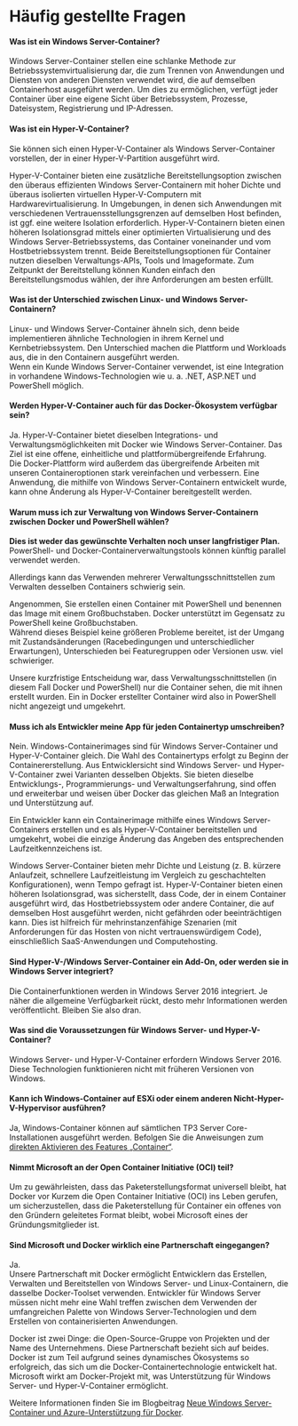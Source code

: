 # Häufig gestellte Fragen

#### Was ist ein Windows Server-Container?

Windows Server-Container stellen eine schlanke Methode zur Betriebssystemvirtualisierung dar, die zum Trennen von Anwendungen und Diensten von anderen Diensten verwendet wird, die auf demselben Containerhost ausgeführt werden. Um dies zu ermöglichen, verfügt jeder Container über eine eigene Sicht über Betriebssystem, Prozesse, Dateisystem, Registrierung und IP-Adressen.

#### Was ist ein Hyper-V-Container?

Sie können sich einen Hyper-V-Container als Windows Server-Container vorstellen, der in einer Hyper-V-Partition ausgeführt wird.

Hyper-V-Container bieten eine zusätzliche Bereitstellungsoption zwischen den überaus effizienten Windows Server-Containern mit hoher Dichte und überaus isolierten virtuellen Hyper-V-Computern mit Hardwarevirtualisierung. In Umgebungen, in denen sich Anwendungen mit verschiedenen Vertrauensstellungsgrenzen auf demselben Host befinden, ist ggf. eine weitere Isolation erforderlich. Hyper-V-Containern bieten einen höheren Isolationsgrad mittels einer optimierten Virtualisierung und des Windows Server-Betriebssystems, das Container voneinander und vom Hostbetriebssystem trennt. Beide Bereitstellungsoptionen für Container nutzen dieselben Verwaltungs-APIs, Tools und Imageformate. Zum Zeitpunkt der Bereitstellung können Kunden einfach den Bereitstellungsmodus wählen, der ihre Anforderungen am besten erfüllt.

#### Was ist der Unterschied zwischen Linux- und Windows Server-Containern?

Linux- und Windows Server-Container ähneln sich, denn beide implementieren ähnliche Technologien in ihrem Kernel und Kernbetriebssystem. Den Unterschied machen die Plattform und Workloads aus, die in den Containern ausgeführt werden.  
Wenn ein Kunde Windows Server-Container verwendet, ist eine Integration in vorhandene Windows-Technologien wie u. a. .NET, ASP.NET und PowerShell möglich.

#### Werden Hyper-V-Container auch für das Docker-Ökosystem verfügbar sein?

Ja. Hyper-V-Container bietet dieselben Integrations- und Verwaltungsmöglichkeiten mit Docker wie Windows Server-Container. Das Ziel ist eine offene, einheitliche und plattformübergreifende Erfahrung.  
Die Docker-Plattform wird außerdem das übergreifende Arbeiten mit unseren Containeroptionen stark vereinfachen und verbessern. Eine Anwendung, die mithilfe von Windows Server-Containern entwickelt wurde, kann ohne Änderung als Hyper-V-Container bereitgestellt werden.

#### Warum muss ich zur Verwaltung von Windows Server-Containern zwischen Docker und PowerShell wählen?

**Dies ist weder das gewünschte Verhalten noch unser langfristiger Plan.**  PowerShell- und Docker-Containerverwaltungstools können künftig parallel verwendet werden.

Allerdings kann das Verwenden mehrerer Verwaltungsschnittstellen zum Verwalten desselben Containers schwierig sein.

Angenommen, Sie erstellen einen Container mit PowerShell und benennen das Image mit einem Großbuchstaben. Docker unterstützt im Gegensatz zu PowerShell keine Großbuchstaben.  
Während dieses Beispiel keine größeren Probleme bereitet, ist der Umgang mit Zustandsänderungen (Racebedingungen und unterschiedlicher Erwartungen), Unterschieden bei Featuregruppen oder Versionen usw. viel schwieriger.

Unsere kurzfristige Entscheidung war, dass Verwaltungsschnittstellen (in diesem Fall Docker und PowerShell) nur die Container sehen, die mit ihnen erstellt wurden. Ein in Docker erstellter Container wird also in PowerShell nicht angezeigt und umgekehrt.

#### Muss ich als Entwickler meine App für jeden Containertyp umschreiben?

Nein. Windows-Containerimages sind für Windows Server-Container und Hyper-V-Container gleich. Die Wahl des Containertyps erfolgt zu Beginn der Containererstellung. Aus Entwicklersicht sind Windows Server- und Hyper-V-Container zwei Varianten desselben Objekts. Sie bieten dieselbe Entwicklungs-, Programmierungs- und Verwaltungserfahrung, sind offen und erweiterbar und weisen über Docker das gleichen Maß an Integration und Unterstützung auf.

Ein Entwickler kann ein Containerimage mithilfe eines Windows Server-Containers erstellen und es als Hyper-V-Container bereitstellen und umgekehrt, wobei die einzige Änderung das Angeben des entsprechenden Laufzeitkennzeichens ist.

Windows Server-Container bieten mehr Dichte und Leistung (z. B. kürzere Anlaufzeit, schnellere Laufzeitleistung im Vergleich zu geschachtelten Konfigurationen), wenn Tempo gefragt ist. Hyper-V-Container bieten einen höheren Isolationsgrad, was sicherstellt, dass Code, der in einem Container ausgeführt wird, das Hostbetriebssystem oder andere Container, die auf demselben Host ausgeführt werden, nicht gefährden oder beeinträchtigen kann. Dies ist hilfreich für mehrinstanzenfähige Szenarien (mit Anforderungen für das Hosten von nicht vertrauenswürdigem Code), einschließlich SaaS-Anwendungen und Computehosting.

#### Sind Hyper-V-/Windows Server-Container ein Add-On, oder werden sie in Windows Server integriert?

Die Containerfunktionen werden in Windows Server 2016 integriert. Je näher die allgemeine Verfügbarkeit rückt, desto mehr Informationen werden veröffentlicht. Bleiben Sie also dran.

#### Was sind die Voraussetzungen für Windows Server- und Hyper-V-Container?

Windows Server- und Hyper-V-Container erfordern Windows Server 2016. Diese Technologien funktionieren nicht mit früheren Versionen von Windows.

#### Kann ich Windows-Container auf ESXi oder einem anderen Nicht-Hyper-V-Hypervisor ausführen?

Ja, Windows-Container können auf sämtlichen TP3 Server Core-Installationen ausgeführt werden. Befolgen Sie die Anweisungen zum [direkten Aktivieren des Features „Container“](../quick_start/inplace_setup.md).

#### Nimmt Microsoft an der Open Container Initiative (OCI) teil?

Um zu gewährleisten, dass das Paketerstellungsformat universell bleibt, hat Docker vor Kurzem die Open Container Initiative (OCI) ins Leben gerufen, um sicherzustellen, dass die Paketerstellung für Container ein offenes von den Gründern geleitetes Format bleibt, wobei Microsoft eines der Gründungsmitglieder ist.

#### Sind Microsoft und Docker wirklich eine Partnerschaft eingegangen?

Ja.  
Unsere Partnerschaft mit Docker ermöglicht Entwicklern das Erstellen, Verwalten und Bereitstellen von Windows Server- und Linux-Containern, die dasselbe Docker-Toolset verwenden. Entwickler für Windows Server müssen nicht mehr eine Wahl treffen zwischen dem Verwenden der umfangreichen Palette von Windows Server-Technologien und dem Erstellen von containerisierten Anwendungen.

Docker ist zwei Dinge: die Open-Source-Gruppe von Projekten und der Name des Unternehmens. Diese Partnerschaft bezieht sich auf beides. Docker ist zum Teil aufgrund seines dynamisches Ökosystems so erfolgreich, das sich um die Docker-Containertechnologie entwickelt hat. Microsoft wirkt am Docker-Projekt mit, was Unterstützung für Windows Server- und Hyper-V-Container ermöglicht.

Weitere Informationen finden Sie im Blogbeitrag [Neue Windows Server-Container und Azure-Unterstützung für Docker](http://azure.microsoft.com/blog/2014/10/15/new-windows-server-containers-and-azure-support-for-docker/?WT.mc_id=Blog_ServerCloud_Announce_TTD).



